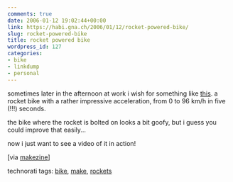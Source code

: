 ```yaml
---
comments: true
date: 2006-01-12 19:02:44+00:00
link: https://habi.gna.ch/2006/01/12/rocket-powered-bike/
slug: rocket-powered-bike
title: rocket powered bike
wordpress_id: 127
categories:
- bike
- linkdump
- personal
---
```



sometimes later in the afternoon at work i wish for something like [this](http://www.popsci.com/popsci/how20/f5dec714c2648010vgnvcm1000004eecbccdrcrd.html). a rocket bike with a rather impressive acceleration, from 0 to 96 km/h in five (!!!) seconds.
  
the bike where the rocket is bolted on looks a bit goofy, but i guess you could improve that easily...
  
now i just want to see a video of it in action!



[via [makezine](http://www.makezine.com/blog/archive/2006/01/a_real_rocket_bike.html)]





technorati tags: [bike](http://www.technorati.com/tag/bike), [make](http://www.technorati.com/tag/make), [rockets](http://www.technorati.com/tag/rockets)
